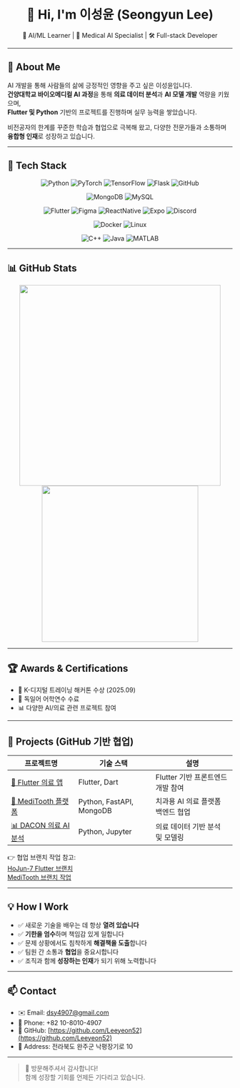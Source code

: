 <h1 align="center">👋 Hi, I'm 이성윤 (Seongyun Lee)</h1>

<p align="center">
🧠 AI/ML Learner | 🦷 Medical AI Specialist | 🛠 Full-stack Developer  
</p>

---

## 📌 About Me

AI 개발을 통해 사람들의 삶에 긍정적인 영향을 주고 싶은 이성윤입니다.  
**건양대학교 바이오메디컬 AI 과정**을 통해 **의료 데이터 분석**과 **AI 모델 개발** 역량을 키웠으며,  
**Flutter 및 Python** 기반의 프로젝트를 진행하며 실무 능력을 쌓았습니다.

비전공자의 한계를 꾸준한 학습과 협업으로 극복해 왔고, 다양한 전문가들과 소통하며 **융합형 인재**로 성장하고 있습니다.

---

## 🧠 Tech Stack

<div align="center">
  
![Python](https://img.shields.io/badge/Python-3776AB?style=flat-square&logo=python&logoColor=white)
![PyTorch](https://img.shields.io/badge/PyTorch-EE4C2C?style=flat-square&logo=pytorch&logoColor=white)
![TensorFlow](https://img.shields.io/badge/TensorFlow-FF6F00?style=flat-square&logo=tensorflow&logoColor=white)
![Flask](https://img.shields.io/badge/Flask-000000?style=flat-square&logo=flask&logoColor=white)
![GitHub](https://img.shields.io/badge/GitHub-181717?style=flat-square&logo=github&logoColor=white)

![MongoDB](https://img.shields.io/badge/MongoDB-47A248?style=flat-square&logo=mongodb&logoColor=white)
![MySQL](https://img.shields.io/badge/MySQL-4479A1?style=flat-square&logo=mysql&logoColor=white)

![Flutter](https://img.shields.io/badge/Flutter-02569B?style=flat-square&logo=flutter&logoColor=white)
![Figma](https://img.shields.io/badge/Figma-F24E1E?style=flat-square&logo=figma&logoColor=white)
![ReactNative](https://img.shields.io/badge/React_Native-61DAFB?style=flat-square&logo=react&logoColor=black)
![Expo](https://img.shields.io/badge/Expo-000020?style=flat-square&logo=expo&logoColor=white)
![Discord](https://img.shields.io/badge/Discord-5865F2?style=flat-square&logo=discord&logoColor=white)

![Docker](https://img.shields.io/badge/Docker-2496ED?style=flat-square&logo=docker&logoColor=white)
![Linux](https://img.shields.io/badge/Linux-FCC624?style=flat-square&logo=linux&logoColor=black)

![C++](https://img.shields.io/badge/C++-00599C?style=flat-square&logo=cplusplus&logoColor=white)
![Java](https://img.shields.io/badge/Java-007396?style=flat-square&logo=java&logoColor=white)
![MATLAB](https://img.shields.io/badge/MATLAB-0076A8?style=flat-square&logo=mathworks&logoColor=white)

</div>

---

## 📊 GitHub Stats

<div align="center">

<img src="https://github-readme-stats.vercel.app/api?username=Leeyeon52&show_icons=true&theme=radical" width="450" />
<img src="https://github-readme-stats.vercel.app/api/top-langs/?username=Leeyeon52&layout=compact&theme=radical" width="350" />

</div>

---

## 🏆 Awards & Certifications

- 🏅 K-디지털 트레이닝 해커톤 수상 (2025.09)
- 📘 독일어 어학연수 수료
- 📊 다양한 AI/의료 관련 프로젝트 참여

---

## 📁 Projects (GitHub 기반 협업)

| 프로젝트명 | 기술 스택 | 설명 |
|------------|------------|------|
| [📱 Flutter 의료 앱](https://github.com/Leeyeon52/25_07_21_Flutter1) | Flutter, Dart | Flutter 기반 프론트엔드 개발 참여 |
| [🧠 MediTooth 플랫폼](https://github.com/ToothAI-Team) | Python, FastAPI, MongoDB | 치과용 AI 의료 플랫폼 백엔드 협업 |
| [📊 DACON 의료 AI 분석](https://github.com/Leeyeon52/Dacon-2025-08-25-Deacon-Basic-Starter) | Python, Jupyter | 의료 데이터 기반 분석 및 모델링 |

👉 협업 브랜치 작업 참고:  
[HoJun-7 Flutter 브랜치](https://github.com/HoJun-7/25_07_21_Flutter/branches)  
[MediTooth 브랜치 작업](https://github.com/Lee-Jong-Hyuk-92/MediTooth/branches)

---

## 💡 How I Work

- ✅ 새로운 기술을 배우는 데 항상 **열려 있습니다**
- ✅ **기한을 엄수**하며 책임감 있게 일합니다
- ✅ 문제 상황에서도 침착하게 **해결책을 도출**합니다
- ✅ 팀원 간 소통과 **협업**을 중요시합니다
- ✅ 조직과 함께 **성장하는 인재**가 되기 위해 노력합니다

---

## 📫 Contact

- ✉️ Email: [dsy4907@gmail.com](mailto:dsy4907@gmail.com)  
- 📱 Phone: +82 10-8010-4907  
- 🐙 GitHub: [https://github.com/Leeyeon52](https://github.com/Leeyeon52)  
- 📍 Address: 전라북도 완주군 낙평장기로 10  

---

> 👏 방문해주셔서 감사합니다!  
> 함께 성장할 기회를 언제든 기다리고 있습니다.

